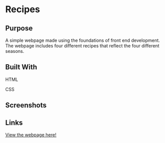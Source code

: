 # Recipes

## Purpose

A simple webpage made using the foundations of front end development. The webpage includes four different recipes that reflect the four different seasons.

## Built With
HTML

CSS

## Screenshots 


## Links

[View the webpage here!](https://laibajavaid.github.io/Recipes)
